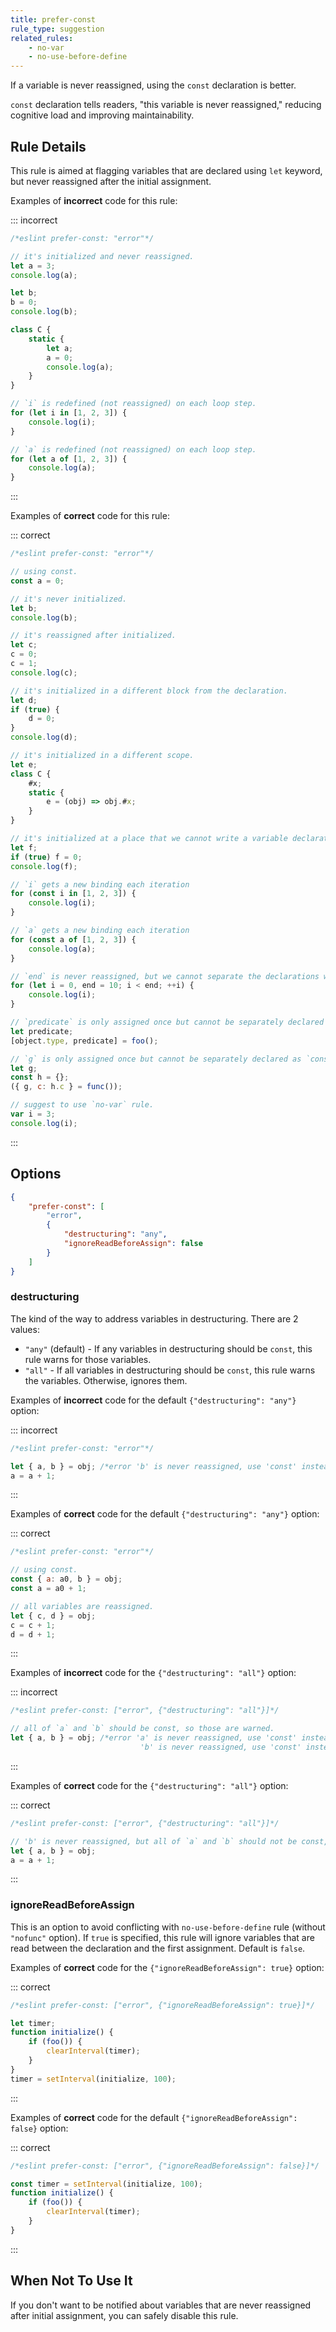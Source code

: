 ```yaml
---
title: prefer-const
rule_type: suggestion
related_rules:
    - no-var
    - no-use-before-define
---
```


If a variable is never reassigned, using the `const` declaration is better.

`const` declaration tells readers, "this variable is never reassigned," reducing cognitive load and improving maintainability.

## Rule Details

This rule is aimed at flagging variables that are declared using `let` keyword, but never reassigned after the initial assignment.

Examples of **incorrect** code for this rule:

::: incorrect

```js
/*eslint prefer-const: "error"*/

// it's initialized and never reassigned.
let a = 3;
console.log(a);

let b;
b = 0;
console.log(b);

class C {
    static {
        let a;
        a = 0;
        console.log(a);
    }
}

// `i` is redefined (not reassigned) on each loop step.
for (let i in [1, 2, 3]) {
    console.log(i);
}

// `a` is redefined (not reassigned) on each loop step.
for (let a of [1, 2, 3]) {
    console.log(a);
}
```

:::

Examples of **correct** code for this rule:

::: correct

```js
/*eslint prefer-const: "error"*/

// using const.
const a = 0;

// it's never initialized.
let b;
console.log(b);

// it's reassigned after initialized.
let c;
c = 0;
c = 1;
console.log(c);

// it's initialized in a different block from the declaration.
let d;
if (true) {
    d = 0;
}
console.log(d);

// it's initialized in a different scope.
let e;
class C {
    #x;
    static {
        e = (obj) => obj.#x;
    }
}

// it's initialized at a place that we cannot write a variable declaration.
let f;
if (true) f = 0;
console.log(f);

// `i` gets a new binding each iteration
for (const i in [1, 2, 3]) {
    console.log(i);
}

// `a` gets a new binding each iteration
for (const a of [1, 2, 3]) {
    console.log(a);
}

// `end` is never reassigned, but we cannot separate the declarations without modifying the scope.
for (let i = 0, end = 10; i < end; ++i) {
    console.log(i);
}

// `predicate` is only assigned once but cannot be separately declared as `const`
let predicate;
[object.type, predicate] = foo();

// `g` is only assigned once but cannot be separately declared as `const`
let g;
const h = {};
({ g, c: h.c } = func());

// suggest to use `no-var` rule.
var i = 3;
console.log(i);
```

:::

## Options

```json
{
    "prefer-const": [
        "error",
        {
            "destructuring": "any",
            "ignoreReadBeforeAssign": false
        }
    ]
}
```

### destructuring

The kind of the way to address variables in destructuring.
There are 2 values:

-   `"any"` (default) - If any variables in destructuring should be `const`, this rule warns for those variables.
-   `"all"` - If all variables in destructuring should be `const`, this rule warns the variables. Otherwise, ignores them.

Examples of **incorrect** code for the default `{"destructuring": "any"}` option:

::: incorrect

```js
/*eslint prefer-const: "error"*/

let { a, b } = obj; /*error 'b' is never reassigned, use 'const' instead.*/
a = a + 1;
```

:::

Examples of **correct** code for the default `{"destructuring": "any"}` option:

::: correct

```js
/*eslint prefer-const: "error"*/

// using const.
const { a: a0, b } = obj;
const a = a0 + 1;

// all variables are reassigned.
let { c, d } = obj;
c = c + 1;
d = d + 1;
```

:::

Examples of **incorrect** code for the `{"destructuring": "all"}` option:

::: incorrect

```js
/*eslint prefer-const: ["error", {"destructuring": "all"}]*/

// all of `a` and `b` should be const, so those are warned.
let { a, b } = obj; /*error 'a' is never reassigned, use 'const' instead.
                             'b' is never reassigned, use 'const' instead.*/
```

:::

Examples of **correct** code for the `{"destructuring": "all"}` option:

::: correct

```js
/*eslint prefer-const: ["error", {"destructuring": "all"}]*/

// 'b' is never reassigned, but all of `a` and `b` should not be const, so those are ignored.
let { a, b } = obj;
a = a + 1;
```

:::

### ignoreReadBeforeAssign

This is an option to avoid conflicting with `no-use-before-define` rule (without `"nofunc"` option).
If `true` is specified, this rule will ignore variables that are read between the declaration and the first assignment.
Default is `false`.

Examples of **correct** code for the `{"ignoreReadBeforeAssign": true}` option:

::: correct

```js
/*eslint prefer-const: ["error", {"ignoreReadBeforeAssign": true}]*/

let timer;
function initialize() {
    if (foo()) {
        clearInterval(timer);
    }
}
timer = setInterval(initialize, 100);
```

:::

Examples of **correct** code for the default `{"ignoreReadBeforeAssign": false}` option:

::: correct

```js
/*eslint prefer-const: ["error", {"ignoreReadBeforeAssign": false}]*/

const timer = setInterval(initialize, 100);
function initialize() {
    if (foo()) {
        clearInterval(timer);
    }
}
```

:::

## When Not To Use It

If you don't want to be notified about variables that are never reassigned after initial assignment, you can safely disable this rule.
